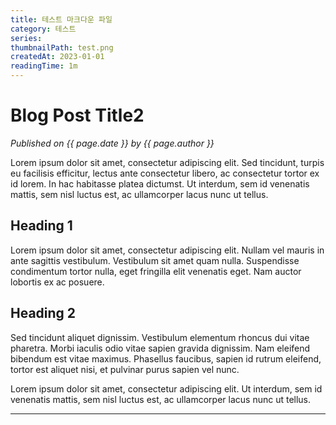 ```yaml
---
title: 테스트 마크다운 파일
category: 테스트
series:
thumbnailPath: test.png
createdAt: 2023-01-01
readingTime: 1m
---
```


# Blog Post Title2

_Published on {{ page.date }} by {{ page.author }}_

Lorem ipsum dolor sit amet, consectetur adipiscing elit. Sed tincidunt, turpis eu facilisis efficitur, lectus ante consectetur libero, ac consectetur tortor ex id lorem. In hac habitasse platea dictumst. Ut interdum, sem id venenatis mattis, sem nisl luctus est, ac ullamcorper lacus nunc ut tellus.

## Heading 1

Lorem ipsum dolor sit amet, consectetur adipiscing elit. Nullam vel mauris in ante sagittis vestibulum. Vestibulum sit amet quam nulla. Suspendisse condimentum tortor nulla, eget fringilla elit venenatis eget. Nam auctor lobortis ex ac posuere.

## Heading 2

Sed tincidunt aliquet dignissim. Vestibulum elementum rhoncus dui vitae pharetra. Morbi iaculis odio vitae sapien gravida dignissim. Nam eleifend bibendum est vitae maximus. Phasellus faucibus, sapien id rutrum eleifend, tortor est aliquet nisi, et pulvinar purus sapien vel nunc.

Lorem ipsum dolor sit amet, consectetur adipiscing elit. Ut interdum, sem id venenatis mattis, sem nisl luctus est, ac ullamcorper lacus nunc ut tellus.

---
